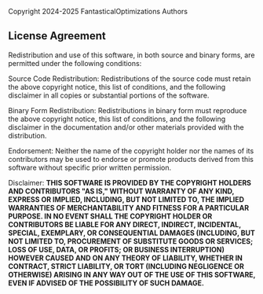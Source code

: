  Copyright 2024-2025 FantasticalOptimizations Authors

## License Agreement

 Redistribution and use of this software, in both source and binary forms, are permitted under the following conditions:

 Source Code Redistribution: Redistributions of the source code must retain the above copyright notice, this list of conditions, and the following disclaimer in all copies or substantial portions of the software.

 Binary Form Redistribution: Redistributions in binary form must reproduce the above copyright notice, this list of conditions, and the following disclaimer in the documentation and/or other materials provided with the distribution.

 Endorsement: Neither the name of the copyright holder nor the names of its contributors may be used to endorse or promote products derived from this software without specific prior written permission.

Disclaimer: **THIS SOFTWARE IS PROVIDED BY THE COPYRIGHT HOLDERS AND CONTRIBUTORS "AS IS," WITHOUT WARRANTY OF ANY KIND, EXPRESS OR IMPLIED, INCLUDING, BUT NOT LIMITED TO, THE IMPLIED WARRANTIES OF MERCHANTABILITY AND FITNESS FOR A PARTICULAR PURPOSE. IN NO EVENT SHALL THE COPYRIGHT HOLDER OR CONTRIBUTORS BE LIABLE FOR ANY DIRECT, INDIRECT, INCIDENTAL, SPECIAL, EXEMPLARY, OR CONSEQUENTIAL DAMAGES (INCLUDING, BUT NOT LIMITED TO, PROCUREMENT OF SUBSTITUTE GOODS OR SERVICES; LOSS OF USE, DATA, OR PROFITS; OR BUSINESS INTERRUPTION) HOWEVER CAUSED AND ON ANY THEORY OF LIABILITY, WHETHER IN CONTRACT, STRICT LIABILITY, OR TORT (INCLUDING NEGLIGENCE OR OTHERWISE) ARISING IN ANY WAY OUT OF THE USE OF THIS SOFTWARE, EVEN IF ADVISED OF THE POSSIBILITY OF SUCH DAMAGE.**
